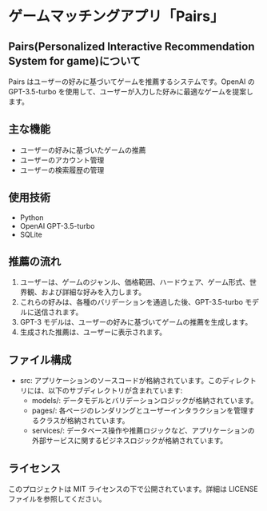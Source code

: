 # ゲームマッチングアプリ「Pairs」

## Pairs(Personalized Interactive Recommendation System for game)について

Pairs はユーザーの好みに基づいてゲームを推薦するシステムです。OpenAI の GPT-3.5-turbo を使用して、ユーザーが入力した好みに最適なゲームを提案します。

## 主な機能

- ユーザーの好みに基づいたゲームの推薦
- ユーザーのアカウント管理
- ユーザーの検索履歴の管理

## 使用技術

- Python
- OpenAI GPT-3.5-turbo
- SQLite

## 推薦の流れ

1. ユーザーは、ゲームのジャンル、価格範囲、ハードウェア、ゲーム形式、世界観、および詳細な好みを入力します。
2. これらの好みは、各種のバリデーションを通過した後、GPT-3.5-turbo モデルに送信されます。
3. GPT-3 モデルは、ユーザーの好みに基づいてゲームの推薦を生成します。
4. 生成された推薦は、ユーザーに表示されます。

## ファイル構成

- src: アプリケーションのソースコードが格納されています。このディレクトリには、以下のサブディレクトリが含まれています:
  - models/: データモデルとバリデーションロジックが格納されています。
  - pages/: 各ページのレンダリングとユーザーインタラクションを管理するクラスが格納されています。
  - services/: データベース操作や推薦ロジックなど、アプリケーションの外部サービスに関するビジネスロジックが格納されています。

## ライセンス

このプロジェクトは MIT ライセンスの下で公開されています。詳細は LICENSE ファイルを参照してください。
